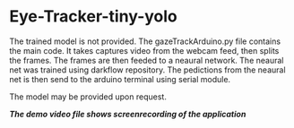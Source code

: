 # Eye-Tracker-tiny-yolo
The trained model is not provided. The gazeTrackArduino.py file contains the main code. It takes captures video from the webcam feed,
then splits the frames. The frames are then feeded to a neaural network. The neaural net was trained using darkflow repository.
The pedictions from the neaural net is then send to the arduino terminal using serial module.

The model may be provided upon request.

*****The demo video file shows screenrecording of the application*****
